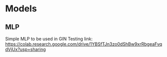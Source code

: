 # Models

## MLP
Simple MLP to be used in GIN
Testing link: https://colab.research.google.com/drive/1YBSfTJn3zo0dShBw9xrRbgeaFvqdVjUx?usp=sharing
